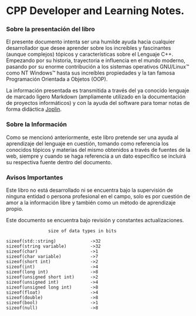 # CPP Developer and Learning Notes.

### Sobre la presentación del libro

El presente documento intenta ser una humilde ayuda hacia cualquier desarrollador que desee aprender sobre los increibles y fascinantes (aunque complejos) tópicos y características sobre el Lenguaje C++. Empezando por su historia, trayectoria e influencia en el mundo moderno, pasando por su enorme contribución a los sistemas operativos GNU/Linux™ como NT Windows™ hasta sus increíbles propiedades y la tan famosa Programación Orientada a Objetos (OOP).

La información presentada es transmitida a través del ya conocido lenguaje de marcado ligero Markdown (ampliamente utilizado en la documentación de proyectos informáticos) y con la ayuda del software para tomar notas de forma didáctica [Joplin](https://joplinapp.org/).

### Sobre la Información

Como se mencionó anteriormente, este libro pretende ser una ayuda al aprendizaje del lenguaje en cuestión, tomando como referencia los conocidos tópicos y materias del mismo obtenidos a través de fuentes de la web, siempre y cuando se haga referencia a un dato específico se incluirá su respectiva fuente dentro del documento.

### Avisos Importantes

Este libro no está desarrollado ni se encuentra bajo la supervisión de ninguna entidad o persona profesional en el campo, solo es por cuestión de amor a la información libre y también como un método de aprendizaje propio.

Este documento se encuentra bajo revisión y constantes actualizaciones.

```
                size of data types in bits

sizeof(std::string)             ->32
sizeof(string variable)         ->32
sizeof(char)                    ->1
sizeof(char variable)           ->7
sizeof(short int)               ->2
sizeof(int)                     ->4
sizeof(long int)                ->8
sizeof(unsigned short int)      ->2
sizeof(unsigned int)            ->4
sizeof(unsigned long int)       ->8
sizeof(float)                   ->4
sizeof(double)                  ->8
sizeof(bool)                    ->1
sizeof(null)                    ->8
```
